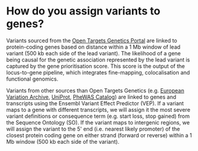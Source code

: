 # How do you assign variants to genes?

Variants sourced from the [Open Targets Genetics Portal](https://docs.targetvalidation.org/data-sources/genetic-associations#open-targets-genetics-portal) are linked to protein-coding genes based on distance within a 1 Mb window of lead variant (500 kb each side of the lead variant). The likelihood of a gene being causal for the genetic association represented by the lead variant is captured by the gene prioritisation score. This score is the output of the locus-to-gene pipeline, which integrates fine-mapping, colocalisation and functional genomics. 

Variants from other sources than Open Targets Genetics (e.g. [European Variation Archive](https://docs.targetvalidation.org/data-sources/genetic-associations#european-variation-archive-eva), [UniProt](https://docs.targetvalidation.org/data-sources/genetic-associations#uniprot), [PheWAS Catalog](https://docs.targetvalidation.org/data-sources/genetic-associations#phewas-catalog)) are linked to genes and transcripts using the Ensembl Variant Effect Predictor (VEP). If a variant maps to a gene with different transcripts, we will assign it the most severe variant definitions or consequence term (e.g. start loss, stop gained) from the Sequence Ontology (SO). If the variant maps to intergenic regions, we will assign the variant to the 5' end (i.e. nearest likely promoter) of the closest protein coding gene on either strand (forward or reverse) within a 1 Mb window (500 kb each side of the variant).

